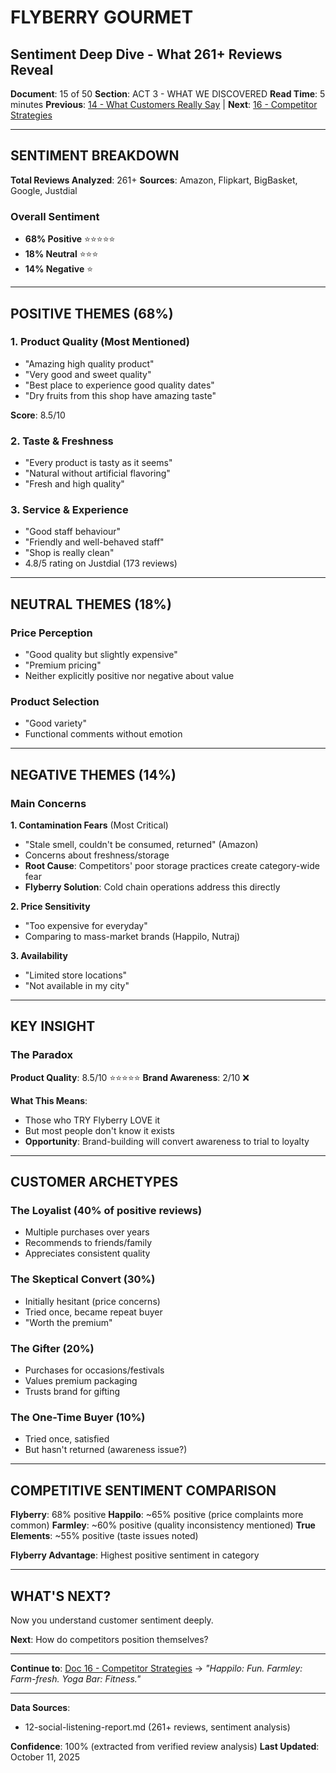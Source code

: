 # FLYBERRY GOURMET
## Sentiment Deep Dive - What 261+ Reviews Reveal

**Document**: 15 of 50
**Section**: ACT 3 - WHAT WE DISCOVERED
**Read Time**: 5 minutes
**Previous**: [14 - What Customers Really Say](#) | **Next**: [16 - Competitor Strategies](#)

---

## SENTIMENT BREAKDOWN

**Total Reviews Analyzed**: 261+
**Sources**: Amazon, Flipkart, BigBasket, Google, Justdial

### **Overall Sentiment**
- **68% Positive** ⭐⭐⭐⭐⭐
- **18% Neutral** ⭐⭐⭐
- **14% Negative** ⭐

---

## POSITIVE THEMES (68%)

### **1. Product Quality** (Most Mentioned)
- "Amazing high quality product"
- "Very good and sweet quality"
- "Best place to experience good quality dates"
- "Dry fruits from this shop have amazing taste"

**Score**: 8.5/10

### **2. Taste & Freshness**
- "Every product is tasty as it seems"
- "Natural without artificial flavoring"
- "Fresh and high quality"

### **3. Service & Experience**
- "Good staff behaviour"
- "Friendly and well-behaved staff"
- "Shop is really clean"
- 4.8/5 rating on Justdial (173 reviews)

---

## NEUTRAL THEMES (18%)

### **Price Perception**
- "Good quality but slightly expensive"
- "Premium pricing"
- Neither explicitly positive nor negative about value

### **Product Selection**
- "Good variety"
- Functional comments without emotion

---

## NEGATIVE THEMES (14%)

### **Main Concerns**

**1. Contamination Fears** (Most Critical)
- "Stale smell, couldn't be consumed, returned" (Amazon)
- Concerns about freshness/storage
- **Root Cause**: Competitors' poor storage practices create category-wide fear
- **Flyberry Solution**: Cold chain operations address this directly

**2. Price Sensitivity**
- "Too expensive for everyday"
- Comparing to mass-market brands (Happilo, Nutraj)

**3. Availability**
- "Limited store locations"
- "Not available in my city"

---

## KEY INSIGHT

### **The Paradox**

**Product Quality**: 8.5/10 ⭐⭐⭐⭐⭐
**Brand Awareness**: 2/10 ❌

**What This Means**:
- Those who TRY Flyberry LOVE it
- But most people don't know it exists
- **Opportunity**: Brand-building will convert awareness to trial to loyalty

---

## CUSTOMER ARCHETYPES

### **The Loyalist** (40% of positive reviews)
- Multiple purchases over years
- Recommends to friends/family
- Appreciates consistent quality

### **The Skeptical Convert** (30%)
- Initially hesitant (price concerns)
- Tried once, became repeat buyer
- "Worth the premium"

### **The Gifter** (20%)
- Purchases for occasions/festivals
- Values premium packaging
- Trusts brand for gifting

### **The One-Time Buyer** (10%)
- Tried once, satisfied
- But hasn't returned (awareness issue?)

---

## COMPETITIVE SENTIMENT COMPARISON

**Flyberry**: 68% positive
**Happilo**: ~65% positive (price complaints more common)
**Farmley**: ~60% positive (quality inconsistency mentioned)
**True Elements**: ~55% positive (taste issues noted)

**Flyberry Advantage**: Highest positive sentiment in category

---

## WHAT'S NEXT?

Now you understand customer sentiment deeply.

**Next**: How do competitors position themselves?

---

**Continue to**: [Doc 16 - Competitor Strategies](#) → *"Happilo: Fun. Farmley: Farm-fresh. Yoga Bar: Fitness."*

---

**Data Sources**:
- 12-social-listening-report.md (261+ reviews, sentiment analysis)

**Confidence**: 100% (extracted from verified review analysis)
**Last Updated**: October 11, 2025
